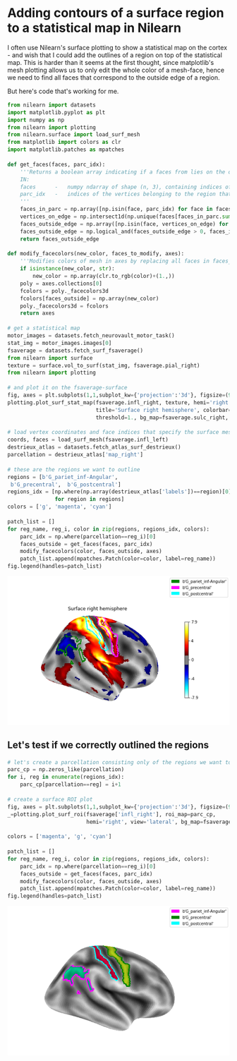 
# Adding contours of a surface region to a statistical map in Nilearn

I often use Nilearn's surface plotting to show a statistical map on the cortex - and wish that I could add the outlines of a region on top of the statistical map.
This is harder than it seems at the first thought, since matplotlib's mesh plotting allows us to only edit the whole color of a mesh-face, hence we need to find all faces that correspond to the outside edge of a region.

But here's code that's working for me.


```python
from nilearn import datasets
import matplotlib.pyplot as plt
import numpy as np
from nilearn import plotting
from nilearn.surface import load_surf_mesh
from matplotlib import colors as clr
import matplotlib.patches as mpatches

def get_faces(faces, parc_idx):
    '''Returns a boolean array indicating if a faces from lies on the outer edge of the parcellation defined by the indices in parc_idx
    IN:
    faces      -   numpy ndarray of shape (n, 3), containing indices of the mesh faces
    parc_idx   -   indices of the vertices belonging to the region that is to be plotted
    '''
    faces_in_parc = np.array([np.isin(face, parc_idx) for face in faces])
    vertices_on_edge = np.intersect1d(np.unique(faces[faces_in_parc.sum(axis=1)==2]), parc_idx)
    faces_outside_edge = np.array([np.isin(face, vertices_on_edge) for face in faces]).sum(axis=1)
    faces_outside_edge = np.logical_and(faces_outside_edge > 0, faces_in_parc.sum(axis=1)<3)
    return faces_outside_edge

def modify_facecolors(new_color, faces_to_modify, axes):
    '''Modifies colors of mesh in axes by replacing all faces in faces_to_modify with new_color'''
    if isinstance(new_color, str):
        new_color = np.array(clr.to_rgb(color)+(1.,))
    poly = axes.collections[0]
    fcolors = poly._facecolors3d
    fcolors[faces_outside] = np.array(new_color)
    poly._facecolors3d = fcolors
    return axes

# get a statistical map
motor_images = datasets.fetch_neurovault_motor_task()
stat_img = motor_images.images[0]
fsaverage = datasets.fetch_surf_fsaverage()
from nilearn import surface
texture = surface.vol_to_surf(stat_img, fsaverage.pial_right)
from nilearn import plotting

# and plot it on the fsaverage-surface
fig, axes = plt.subplots(1,1,subplot_kw={'projection':'3d'}, figsize=(9, 6))
plotting.plot_surf_stat_map(fsaverage.infl_right, texture, hemi='right',
                            title='Surface right hemisphere', colorbar=True,
                            threshold=1., bg_map=fsaverage.sulc_right, axes=axes)

# load vertex coordinates and face indices that specify the surface mesh
coords, faces = load_surf_mesh(fsaverage.infl_left)
destrieux_atlas = datasets.fetch_atlas_surf_destrieux()
parcellation = destrieux_atlas['map_right']

# these are the regions we want to outline
regions = [b'G_pariet_inf-Angular',
 b'G_precentral',  b'G_postcentral']
regions_idx = [np.where(np.array(destrieux_atlas['labels'])==region)[0]
               for region in regions]
colors = ['g', 'magenta', 'cyan']

patch_list = []
for reg_name, reg_i, color in zip(regions, regions_idx, colors):
    parc_idx = np.where(parcellation==reg_i)[0]
    faces_outside = get_faces(faces, parc_idx)
    modify_facecolors(color, faces_outside, axes)
    patch_list.append(mpatches.Patch(color=color, label=reg_name))
fig.legend(handles=patch_list)
```

![png](/images/Surface_Contours_1_1.png)


## Let's test if we correctly outlined the regions


```python
# let's create a parcellation consisting only of the regions we want to include
parc_cp = np.zeros_like(parcellation)
for i, reg in enumerate(regions_idx):
    parc_cp[parcellation==reg] = i+1

# create a surface ROI plot
fig, axes = plt.subplots(1,1,subplot_kw={'projection':'3d'}, figsize=(9, 6))
_=plotting.plot_surf_roi(fsaverage['infl_right'], roi_map=parc_cp,
                         hemi='right', view='lateral', bg_map=fsaverage['sulc_right'], bg_on_data=True, axes=axes)

colors = ['magenta', 'g', 'cyan']

patch_list = []
for reg_name, reg_i, color in zip(regions, regions_idx, colors):
    parc_idx = np.where(parcellation==reg_i)[0]
    faces_outside = get_faces(faces, parc_idx)
    modify_facecolors(color, faces_outside, axes)
    patch_list.append(mpatches.Patch(color=color, label=reg_name))
fig.legend(handles=patch_list)
```

![png](/images/Surface_Contours_3_1.png)

